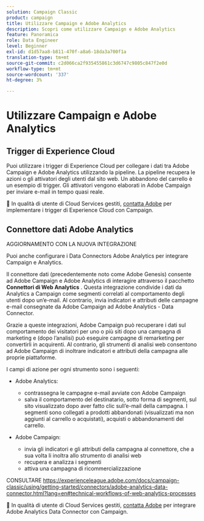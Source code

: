 ```yaml
---
solution: Campaign Classic
product: campaign
title: Utilizzare Campaign e Adobe Analytics
description: Scopri come utilizzare Campaign e Adobe Analytics
feature: Panoramica
role: Data Engineer
level: Beginner
exl-id: d1d57aa8-b811-470f-a8a6-18da3a700f1a
translation-type: tm+mt
source-git-commit: c2d066ca2f935455861c3d6747c9805c847f2e0d
workflow-type: tm+mt
source-wordcount: '337'
ht-degree: 3%

---
```


# Utilizzare Campaign e Adobe Analytics

## Trigger di Experience Cloud

Puoi utilizzare i trigger di Experience Cloud per collegare i dati tra Adobe Campaign e Adobe Analytics utilizzando la pipeline. La pipeline recupera le azioni o gli attivatori degli utenti dal sito web. Un abbandono del carrello è un esempio di trigger. Gli attivatori vengono elaborati in Adobe Campaign per inviare e-mail in tempo quasi reale.

:speech_balloon: In qualità di utente di Cloud Services gestiti, [contatta Adobe](../start/support.md#support) per implementare i trigger di Experience Cloud con Campaign.

## Connettore dati Adobe Analytics

AGGIORNAMENTO CON LA NUOVA INTEGRAZIONE

Puoi anche configurare i Data Connectors Adobe Analytics per integrare Campaign e Analytics.

Il connettore dati (precedentemente noto come Adobe Genesis) consente ad Adobe Campaign e Adobe Analytics di interagire attraverso il pacchetto **Connettori di Web Analytics** . Questa integrazione condivide i dati da Analytics a Campaign come segmenti correlati al comportamento degli utenti dopo un’e-mail. Al contrario, invia indicatori e attributi delle campagne e-mail consegnate da Adobe Campaign ad Adobe Analytics - Data Connector.

Grazie a queste integrazioni, Adobe Campaign può recuperare i dati sul comportamento dei visitatori per uno o più siti dopo una campagna di marketing e (dopo l’analisi) può eseguire campagne di remarketing per convertirli in acquirenti. Al contrario, gli strumenti di analisi web consentono ad Adobe Campaign di inoltrare indicatori e attributi della campagna alle proprie piattaforme.

I campi di azione per ogni strumento sono i seguenti:

* Adobe Analytics:

   * contrassegna le campagne e-mail avviate con Adobe Campaign
   * salva il comportamento del destinatario, sotto forma di segmenti, sul sito visualizzato dopo aver fatto clic sull’e-mail della campagna. I segmenti sono collegati a prodotti abbandonati (visualizzati ma non aggiunti al carrello o acquistati), acquisti o abbandonamenti del carrello.

* Adobe Campaign:

   * invia gli indicatori e gli attributi della campagna al connettore, che a sua volta li inoltra allo strumento di analisi web
   * recupera e analizza i segmenti
   * attiva una campagna di ricommercializzazione

CONSULTARE https://experienceleague.adobe.com/docs/campaign-classic/using/getting-started/connectors/adobe-analytics-data-connector.html?lang=en#technical-workflows-of-web-analytics-processes

:speech_balloon: In qualità di utente di Cloud Services gestiti, [contatta Adobe](../start/support.md#support) per integrare Adobe Analytics Data Connector con Campaign.

